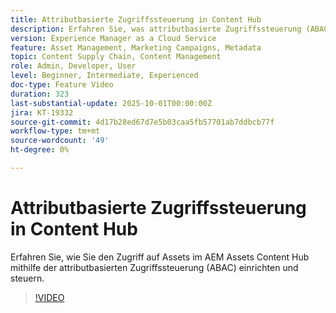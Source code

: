 ```yaml
---
title: Attributbasierte Zugriffssteuerung in Content Hub
description: Erfahren Sie, was attributbasierte Zugriffssteuerung (ABAC) ist und wie Sie sie für AEM Assets Content Hub konfigurieren.
version: Experience Manager as a Cloud Service
feature: Asset Management, Marketing Campaigns, Metadata
topic: Content Supply Chain, Content Management
role: Admin, Developer, User
level: Beginner, Intermediate, Experienced
doc-type: Feature Video
duration: 323
last-substantial-update: 2025-10-01T00:00:00Z
jira: KT-19332
source-git-commit: 4d17b28ed67d7e5b03caa5fb57701ab7ddbcb77f
workflow-type: tm+mt
source-wordcount: '49'
ht-degree: 0%

---
```



# Attributbasierte Zugriffssteuerung in Content Hub

Erfahren Sie, wie Sie den Zugriff auf Assets im AEM Assets Content Hub mithilfe der attributbasierten Zugriffssteuerung (ABAC) einrichten und steuern.

>[!VIDEO](https://video.tv.adobe.com/v/3475413/?learn=on&enablevpops)
